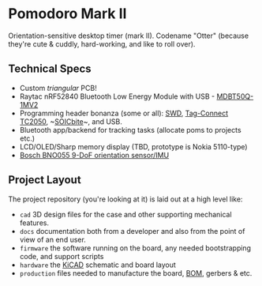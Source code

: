 # Pomodoro Mark II

Orientation-sensitive desktop timer (mark II).
Codename "Otter" (because they're cute & cuddly, hard-working, and like to roll over).

## Technical Specs
- Custom _triangular_ PCB!
- Raytac nRF52840 Bluetooth Low Energy Module with USB - [MDBT50Q-1MV2](https://www.adafruit.com/product/4078)
- Programming header bonanza (some or all): [SWD](https://www.adafruit.com/product/752), [Tag-Connect TC2050](https://www.tag-connect.com/wp-content/uploads/bsk-pdf-manager/TC2050-IDC-NL_Datasheet_8.pdf), ~[SOICbite](https://github.com/SimonMerrett/SOICbite)~, and USB.
- Bluetooth app/backend for tracking tasks (allocate poms to projects etc.)
- LCD/OLED/Sharp memory display (TBD, prototype is Nokia 5110-type)
- [Bosch BNO055 9-DoF orientation sensor/IMU](https://cdn-learn.adafruit.com/assets/assets/000/036/832/original/BST_BNO055_DS000_14.pdf) 

## Project Layout
The project repository (you're looking at it) is laid out at a high level like:

- `cad` 3D design files for the case and other supporting mechanical features.
- `docs` documentation both from a developer and also from the point of view of an end user.
- `firmware` the software running on the board, any needed bootstrapping code, and support scripts
- `hardware` the [KiCAD](https://www.kicad.org/) schematic and board layout
- `production` files needed to manufacture the board, [BOM](https://en.wikipedia.org/wiki/Bill_of_materials), gerbers & etc.
